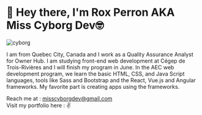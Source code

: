           
         
# :wave: Hey there, I'm Rox Perron AKA Miss Cyborg Dev:nerd_face: 
![cyborg](https://user-images.githubusercontent.com/49700156/198848816-33a9947e-980f-4db2-a932-dd014f084db0.jpg)



I am from Quebec City, Canada and I work as a Quality Assurance Analyst for Owner Hub. I am studying front-end web development at Cégep de Trois-Rivières and I will finish my program in June. In the AEC web development program, we learn the basic HTML, CSS, and Java Script languages, tools like Sass and Bootstrap and the React, Vue.js and Angular frameworks. My favorite part is creating apps using the frameworks. 
 




Reach me at : misscyborgdev@gmail.com <br>
Visit my portfolio here : 
:v:



